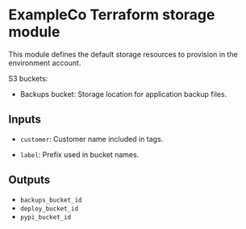 # ExampleCo Terraform storage module

This module defines the default storage resources to provision in the environment account.

S3 buckets:

* Backups bucket: Storage location for application backup files.

## Inputs

* `customer`: Customer name included in tags.

* `label`: Prefix used in bucket names.

## Outputs

* `backups_bucket_id`
* `deploy_bucket_id`
* `pypi_bucket_id`
